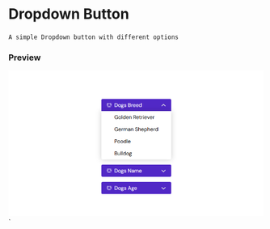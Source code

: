 # Dropdown Button

`A simple Dropdown button with different options `

### Preview
![preview](./images/image.png)`
